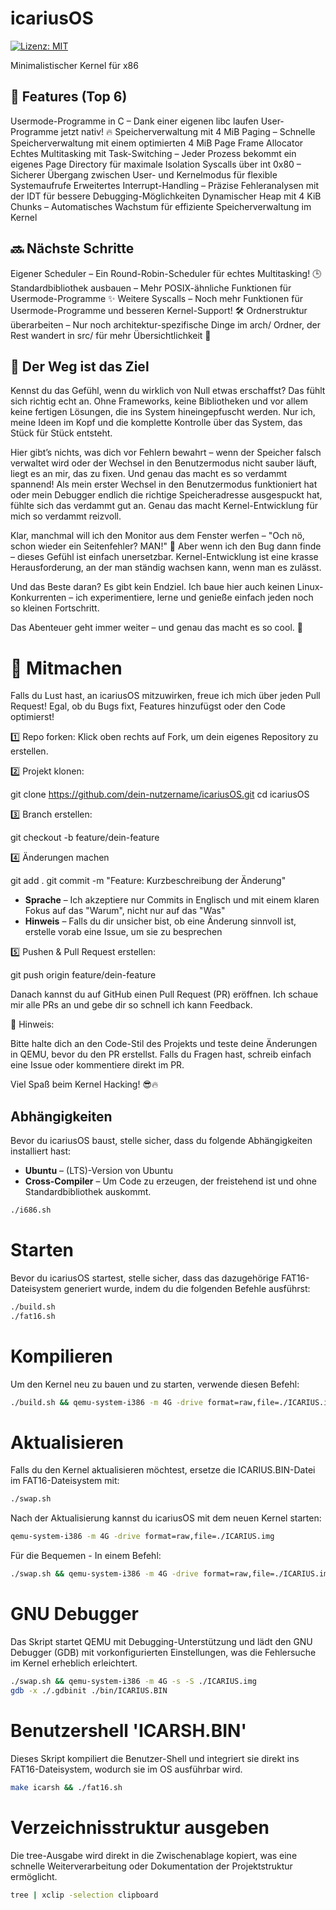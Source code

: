 # icariusOS

[![Lizenz: MIT](https://img.shields.io/badge/License-MIT-blue.svg)](https://opensource.org/licenses/MIT)

Minimalistischer Kernel für x86

## 🚀 Features (Top 6)

Usermode-Programme in C – Dank einer eigenen libc laufen User-Programme jetzt nativ! 🔥
Speicherverwaltung mit 4 MiB Paging – Schnelle Speicherverwaltung mit einem optimierten 4 MiB Page Frame Allocator
Echtes Multitasking mit Task-Switching – Jeder Prozess bekommt ein eigenes Page Directory für maximale Isolation
Syscalls über int 0x80 – Sicherer Übergang zwischen User- und Kernelmodus für flexible Systemaufrufe
Erweitertes Interrupt-Handling – Präzise Fehleranalysen mit der IDT für bessere Debugging-Möglichkeiten
Dynamischer Heap mit 4 KiB Chunks – Automatisches Wachstum für effiziente Speicherverwaltung im Kernel

## 🔜 Nächste Schritte

Eigener Scheduler – Ein Round-Robin-Scheduler für echtes Multitasking! 🕒
Standardbibliothek ausbauen – Mehr POSIX-ähnliche Funktionen für Usermode-Programme ✨
Weitere Syscalls – Noch mehr Funktionen für Usermode-Programme und besseren Kernel-Support! 🛠️
Ordnerstruktur überarbeiten – Nur noch architektur-spezifische Dinge im arch/ Ordner, der Rest wandert in src/ für mehr Übersichtlichkeit 📂

## 🎯 Der Weg ist das Ziel

Kennst du das Gefühl, wenn du wirklich von Null etwas erschaffst? Das fühlt sich richtig echt an. Ohne Frameworks, keine Bibliotheken und vor allem keine fertigen Lösungen, die ins System hineingepfuscht werden. Nur ich, meine Ideen im Kopf und die komplette Kontrolle über das System, das Stück für Stück entsteht.

Hier gibt’s nichts, was dich vor Fehlern bewahrt – wenn der Speicher falsch verwaltet wird oder der Wechsel in den Benutzermodus nicht sauber läuft, liegt es an mir, das zu fixen. Und genau das macht es so verdammt spannend! Als mein erster Wechsel in den Benutzermodus funktioniert hat oder mein Debugger endlich die richtige Speicheradresse ausgespuckt hat, fühlte sich das verdammt gut an. Genau das macht Kernel-Entwicklung für mich so verdammt reizvoll.

Klar, manchmal will ich den Monitor aus dem Fenster werfen – "Och nö, schon wieder ein Seitenfehler? MAN!" 👀 Aber wenn ich den Bug dann finde – dieses Gefühl ist einfach unersetzbar. Kernel-Entwicklung ist eine krasse Herausforderung, an der man ständig wachsen kann, wenn man es zulässt.

Und das Beste daran? Es gibt kein Endziel. Ich baue hier auch keinen Linux-Konkurrenten – ich experimentiere, lerne und genieße einfach jeden noch so kleinen Fortschritt.

Das Abenteuer geht immer weiter – und genau das macht es so cool. 🚀

# 🤝 Mitmachen

Falls du Lust hast, an icariusOS mitzuwirken, freue ich mich über jeden Pull Request! Egal, ob du Bugs fixt, Features hinzufügst oder den Code optimierst!

1️⃣ Repo forken:
Klick oben rechts auf Fork, um dein eigenes Repository zu erstellen.

2️⃣ Projekt klonen:

git clone https://github.com/dein-nutzername/icariusOS.git
cd icariusOS

3️⃣ Branch erstellen:

git checkout -b feature/dein-feature

4️⃣ Änderungen machen

git add .
git commit -m "Feature: Kurzbeschreibung der Änderung"

- **Sprache** – Ich akzeptiere nur Commits in Englisch und mit einem klaren Fokus auf das "Warum", nicht nur auf das "Was"
- **Hinweis** – Falls du dir unsicher bist, ob eine Änderung sinnvoll ist, erstelle vorab eine Issue, um sie zu besprechen

5️⃣ Pushen & Pull Request erstellen:

git push origin feature/dein-feature

Danach kannst du auf GitHub einen Pull Request (PR) eröffnen. Ich schaue mir alle PRs an und gebe dir so schnell ich kann Feedback.

📌 Hinweis:

Bitte halte dich an den Code-Stil des Projekts und teste deine Änderungen in QEMU, bevor du den PR erstellst. Falls du Fragen hast, schreib einfach eine Issue oder kommentiere direkt im PR.

Viel Spaß beim Kernel Hacking! 😎🔥

## Abhängigkeiten

Bevor du icariusOS baust, stelle sicher, dass du folgende Abhängigkeiten installiert hast:

- **Ubuntu** – (LTS)-Version von Ubuntu 
- **Cross-Compiler** – Um Code zu erzeugen, der freistehend ist und ohne Standardbibliothek auskommt.

```bash
./i686.sh
```

# Starten

Bevor du icariusOS startest, stelle sicher, dass das dazugehörige FAT16-Dateisystem generiert wurde, indem du die folgenden Befehle ausführst:

```bash
./build.sh
./fat16.sh
```

# Kompilieren

Um den Kernel neu zu bauen und zu starten, verwende diesen Befehl:

```bash
./build.sh && qemu-system-i386 -m 4G -drive format=raw,file=./ICARIUS.img
```

# Aktualisieren

Falls du den Kernel aktualisieren möchtest, ersetze die ICARIUS.BIN-Datei im FAT16-Dateisystem mit:

```bash
./swap.sh 
```

Nach der Aktualisierung kannst du icariusOS mit dem neuen Kernel starten:

```bash
qemu-system-i386 -m 4G -drive format=raw,file=./ICARIUS.img
```

Für die Bequemen - In einem Befehl:

```bash
./swap.sh && qemu-system-i386 -m 4G -drive format=raw,file=./ICARIUS.img
```

# GNU Debugger

Das Skript startet QEMU mit Debugging-Unterstützung und lädt den GNU Debugger (GDB) mit vorkonfigurierten Einstellungen, was die Fehlersuche im Kernel erheblich erleichtert.

```bash
./swap.sh && qemu-system-i386 -m 4G -s -S ./ICARIUS.img
gdb -x ./.gdbinit ./bin/ICARIUS.BIN
```

# Benutzershell 'ICARSH.BIN'

Dieses Skript kompiliert die Benutzer-Shell und integriert sie direkt ins FAT16-Dateisystem, wodurch sie im OS ausführbar wird.

```bash
make icarsh && ./fat16.sh
``` 

# Verzeichnisstruktur ausgeben

Die tree-Ausgabe wird direkt in die Zwischenablage kopiert, was eine schnelle Weiterverarbeitung oder Dokumentation der Projektstruktur ermöglicht.

```bash
tree | xclip -selection clipboard
```